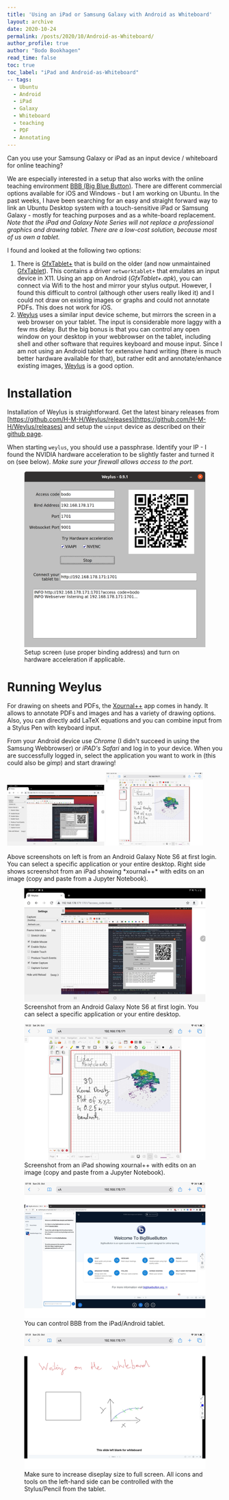 ```yaml
---
title: 'Using an iPad or Samsung Galaxy with Android as Whiteboard'
layout: archive
date: 2020-10-24
permalink: /posts/2020/10/Android-as-Whiteboard/
author_profile: true
author: "Bodo Bookhagen"
read_time: false
toc: true
toc_label: "iPad and Android-as-Whiteboard"
-- tags:
  - Ubuntu
  - Android
  - iPad
  - Galaxy
  - Whiteboard
  - teaching
  - PDF
  - Annotating
---
```


Can you use your Samsung Galaxy or iPad as an input device / whiteboard for online teaching?

We are especially interested in a setup that also works with the online teaching environment [BBB (Big Blue Button)](https://bigbluebutton.org/). There are different commercial options available for iOS and Windows - but I am working on Ubuntu. In the past weeks, I have been searching for an easy and straight forward way to link an Ubuntu Desktop system with a touch-sensitive iPad or Samsung Galaxy - mostly for teaching purposes and as a white-board replacement. *Note that the iPad and Galaxy Note Series will not replace a professional graphics and drawing tablet. There are a low-cost solution, because most of us own a tablet.*

I found and looked at the following two options:

1. There is [GfxTablet+](https://www-fourier.ujf-grenoble.fr/~demailly/GfxTablet+.html) that is build on the older (and now unmaintained [GfxTablet](https://github.com/rfc2822/GfxTablet)). This contains a driver `networktablet+` that emulates an input device in X11. Using an app on Android (*GfxTablet+.apk*), you can connect via Wifi to the host and mirror your stylus output. However, I found this difficult to control (although other users really liked it) and I could not draw on existing images or graphs and could not annotate PDFs. This does not work for iOS.
2. [Weylus](https://github.com/H-M-H/Weylus) uses a similar input device scheme, but mirrors the screen in a web browser on your tablet. The input is considerable more laggy with a few ms delay. But the big bonus is that you can control any open window on your desktop in your webbrowser on the tablet, including shell and other software that requires keyboard and mouse input. Since I am not using an Android tablet for extensive hand writing (there is much better hardware available for that), but rather edit and annotate/enhance existing images, [Weylus](https://github.com/H-M-H/Weylus) is a good option.

# Installation
Installation of Weylus is straightforward. Get the latest binary releases from
[https://github.com/H-M-H/Weylus/releases](https://github.com/H-M-H/Weylus/releases) and setup the `uinput` device as described on their [github page](https://github.com/H-M-H/Weylus).

When starting `weylus`, you should use a passphrase. Identify your IP - I found the NVIDIA hardware acceleration to be slightly faster and turned it on (see below). *Make sure your firewall allows access to the port.*

<figure>
    <a href="https://github.com/UP-RS-ESP/up-rs-esp.github.io/raw/master/_posts/images/weylus1.png"><img src="https://github.com/UP-RS-ESP/up-rs-esp.github.io/raw/master/_posts/images/weylus1.png"></a>
    <figcaption>Setup screen (use proper binding address) and turn on hardware acceleration if applicable.</figcaption>
</figure>


# Running Weylus
For drawing on sheets and PDFs, the [Xournal++](https://github.com/xournalpp/xournalpp) app comes in handy. It allows to annotate PDFs and images and has a variety of drawing options. Also, you can directly add LaTeX equations and you can combine input from a Stylus Pen with keyboard input.

From your Android device use *Chrome* (I didn't succeed in using the Samsung Webbrowser) or *iPAD's Safari* and log in to your device. When you are successfully logged in, select the application you want to work in (this could also be *gimp*) and start drawing!

<p float="middle">
<img src="https://github.com/UP-RS-ESP/up-rs-esp.github.io/raw/master/_posts/images/Android_screenshot.jpg" width="45%"/>
<img src="https://github.com/UP-RS-ESP/up-rs-esp.github.io/raw/master/_posts/images/apple_ipod_weylus_example.png" width="45%"/>

</p>
Above screenshots on left is from an Android Galaxy Note S6 at first login. You can select a specific application or your entire desktop. Right side shows screenshot from an iPad showing *xournal++* with edits on an image (copy and paste from a Jupyter Notebook).

<figure>
    <a href="https://github.com/UP-RS-ESP/up-rs-esp.github.io/raw/master/_posts/images/Android_screenshot.jpg"><img src="https://github.com/UP-RS-ESP/up-rs-esp.github.io/raw/master/_posts/images/Android_screenshot.jpg"></a>
    <figcaption>Screenshot from an Android Galaxy Note S6 at first login. You can select a specific application or your entire desktop.</figcaption>
</figure>


<figure>
    <a href="https://github.com/UP-RS-ESP/up-rs-esp.github.io/raw/master/_posts/images/apple_ipod_weylus_example.png"><img src="https://github.com/UP-RS-ESP/up-rs-esp.github.io/raw/master/_posts/images/apple_ipod_weylus_example.png"></a>
    <figcaption>Screenshot from an iPad showing xournal++ with edits on an image (copy and paste from a Jupyter Notebook).</figcaption>
</figure>

<figure>
    <a href="https://github.com/UP-RS-ESP/up-rs-esp.github.io/raw/master/_posts/images/Weylus_BBB_write1.png"><img src="https://github.com/UP-RS-ESP/up-rs-esp.github.io/raw/master/_posts/images/Weylus_BBB_write1.png"></a>
    <figcaption>You can control BBB from the iPad/Android tablet.</figcaption>
</figure>

<figure>
    <a href="https://github.com/UP-RS-ESP/up-rs-esp.github.io/raw/master/_posts/images/Weylus_BBB_write2.png"><img src="https://github.com/UP-RS-ESP/up-rs-esp.github.io/raw/master/_posts/images/Weylus_BBB_write2.png"></a>
    <figcaption>Make sure to increase diseplay size to full screen. All icons and tools on the left-hand side can be controlled with the Stylus/Pencil from the tablet.</figcaption>
</figure>
